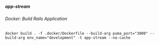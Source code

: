 ##### app-stream

###### Docker: Build Rails Application
```shell
docker build . -f .docker/Dockerfile --build-arg puma_port="3000" --build-arg env_name="development" -t app-stream --no-cache
```
